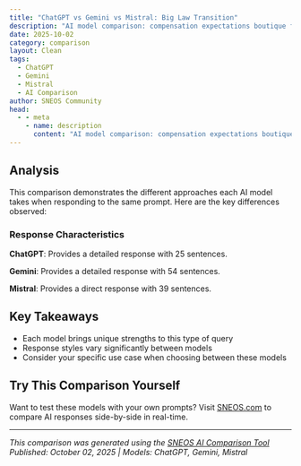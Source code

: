 ```yaml
---
title: "ChatGPT vs Gemini vs Mistral: Big Law Transition"
description: "AI model comparison: compensation expectations boutique firms..."
date: 2025-10-02
category: comparison
layout: Clean
tags:
  - ChatGPT
  - Gemini
  - Mistral
  - AI Comparison
author: SNEOS Community
head:
  - - meta
    - name: description
      content: "AI model comparison: compensation expectations boutique firms..."
---
```


<ChatComparison
  title="ChatGPT vs Gemini vs Mistral: Big Law Transition"
  prompt="compensation expectations boutique firms"
  :responses='{
    "ChatGPT": "When discussing compensation expectations for boutique firms, it\u0027s important to understand that these firms vary widely depending on their industry, location, size, and specialization. Here are some general insights to help you frame your expectations:\n\n### What Are Boutique Firms?\nBoutique firms are smaller, specialized firms that offer tailored services in fields such as investment banking, consulting, law, marketing, or design. They typically have fewer employees than large multinational firms but might provide higher levels of specialization and client service.\n\n### Factors Influencing Compensation\n1. **Industry:** Compensation differs significantly between industries. For example:\n   - **Investment Banking Boutique Firms:** These can offer competitive salaries and bonuses, sometimes slightly less than bulge bracket banks but often with more upside potential due to a leaner cost structure.\n   - **Consulting Boutiques:** Often pay less than large strategy consulting firms but may offer more rapid career progression or equity opportunities.\n   - **Law Boutiques:** Salaries can be lower than large law firms but may offer more flexible work arrangements or profit-sharing.\n2. **Location:** Firms in major financial or business hubs (NYC, London, San Francisco) generally pay more than those in smaller cities.\n3. **Role and Experience:** Senior roles with specialized expertise command higher pay. Entry-level or junior positions at boutiques may come with lower base salaries but possibly higher bonuses or equity.\n4. **Firm\u2019s Financial Health and Size:** Smaller or newer boutiques may have tighter budgets but compensating with bonuses, profit sharing, or equity.\n5. **Benefits and Perks:** Some boutiques emphasize work-life balance, flexible hours, or remote work options more than high salaries.\n\n### Typical Compensation Ranges (Approximate)\n*(All figures in USD, annual total compensation including bonuses where applicable)*\n\n| Industry               | Entry-Level           | Mid-Level              | Senior-Level           |\n|------------------------|----------------------|-----------------------|-----------------------|\n| Investment Banking      | $80,000 - $120,000   | $150,000 - $250,000   | $300,000\u002B             |\n| Management Consulting   | $70,000 - $110,000   | $120,000 - $180,000   | $200,000\u002B             |\n| Law                    | $70,000 - $100,000   | $100,000 - $180,000   | $180,000\u002B             |\n| Marketing/Creative     | $50,000 - $80,000    | $80,000 - $120,000    | $120,000\u002B             |\n\n### Tips for Setting Your Compensation Expectations\n- **Research Specific Firms:** Look for salary reports, employee reviews (e.g., Glassdoor, LinkedIn), or industry reports tailored to your sector.\n- **Consider Total Compensation:** Bonuses, profit-sharing, equity, and benefits can significantly enhance overall remuneration.\n- **Negotiate Based on Value:** Emphasize your unique skills and experience relevant to the boutique\u2019s specialization.\n- **Account for Growth Opportunities:** Sometimes accepting lower initial compensation can be worth it for rapid advancement or equity deals.\n\nIf you can provide the specific industry or role you\u2019re interested in, I can offer more tailored compensation expectations.",
    "Gemini": "Compensation at boutique firms can be highly variable compared to larger, more established firms. Several factors influence it, including the firm\u0027s specialization, location, size, performance, and your role and experience.\n\nHere\u0027s a breakdown of compensation expectations at boutique firms:\n\n**Key Factors Influencing Compensation:**\n\n*   **Specialization:** Firms specializing in high-demand areas (e.g., restructuring, private equity advisory, tech M\u0026A, quantitative trading, niche consulting) often pay more.\n*   **Location:**  Boutiques in major financial centers (New York, London, San Francisco) generally offer higher salaries to account for the higher cost of living.\n*   **Firm Size and Performance:**  Larger, more profitable boutiques tend to have more resources to allocate to compensation. A booming year for the firm can translate to better bonuses.\n*   **Role and Experience:** Your position (analyst, associate, consultant, director, partner) and years of relevant experience are major determinants of your salary.\n*   **Education:** Advanced degrees (MBAs, PhDs) can command higher salaries, particularly in specialized fields.\n*   **Individual Performance:**  Strong performance, significant contributions to projects, and ability to generate revenue can lead to higher bonuses and raises.\n*   **Ownership/Equity:** Some boutiques offer equity or profit-sharing opportunities, especially to senior employees. This can significantly impact long-term compensation.\n*   **Benefits:** The quality and extent of benefits (health insurance, retirement plans, paid time off, professional development) can vary greatly.\n\n**General Salary Ranges (Illustrative Examples - U.S.):**\n\nThese are rough estimates, and actual figures can vary significantly. Note that some very successful boutique firms may pay *more* than the ranges shown.\n\n*   **Entry-Level (Analyst/Associate/Consultant with 0-2 years of experience):**\n    *   Base Salary: $70,000 - $150,000\u002B. Some very niche/high-paying areas like quant trading may be higher.\n    *   Bonus: 10% - 50% of base salary (Performance-based, can be 0% if the firm/individual doesn\u0027t perform well.)\n    *   Total Compensation: $77,000 - $225,000\u002B\n\n*   **Mid-Level (Associate/Consultant/Senior Associate with 3-5 years of experience):**\n    *   Base Salary: $120,000 - $250,000\u002B\n    *   Bonus: 20% - 75% of base salary\n    *   Total Compensation: $144,000 - $437,500\u002B\n\n*   **Senior Level (Manager/Director/VP with 6\u002B years of experience):**\n    *   Base Salary: $200,000 - $400,000\u002B\n    *   Bonus: 30% - 100%\u002B of base salary (or even higher, especially with profit-sharing)\n    *   Total Compensation: $260,000 - $800,000\u002B (potentially much higher with equity/partnership)\n\n**Important Considerations and Questions to Ask:**\n\n*   **Do your research:**  Use resources like Glassdoor, LinkedIn Salary, and industry-specific surveys to get a sense of typical compensation ranges for similar roles and firms. Networking with people who work at or have worked at boutique firms can provide valuable insights.\n*   **Total Compensation Package:**  Don\u0027t focus solely on the base salary.  Consider the total compensation package, including bonus potential, benefits, stock options, and other perks.\n*   **Bonus Structure:**  Understand how bonuses are determined (individual performance, firm performance, a combination).  What metrics are used to evaluate performance?  Is the bonus guaranteed or discretionary?\n*   **Growth Potential:**  Inquire about opportunities for advancement and salary increases.  What is the typical career path at the firm?  Are there opportunities to take on more responsibility and leadership roles?\n*   **Work-Life Balance:** Boutique firms can sometimes demand long hours. Consider how work-life balance may affect your overall satisfaction and well-being.  Ask about the typical work week and the firm\u0027s culture regarding time off.\n*   **Long-Term Incentives:**  Explore the potential for equity, profit-sharing, or other long-term incentives, particularly if you plan to stay with the firm for an extended period.\n*   **Negotiate:** Don\u0027t be afraid to negotiate your salary and benefits package.  Research your market value, and be prepared to justify your desired compensation based on your skills, experience, and the value you bring to the firm.\n*   **Due Diligence:** Thoroughly research the firm\u0027s financial performance and reputation.  A stable and profitable firm is more likely to offer competitive compensation and opportunities for growth.\n\n**Boutique vs. Large Firm Compensation Trade-offs:**\n\n*   **Upside Potential:** While base salaries *might* be lower than some large firms (especially at the junior levels), some boutique firms offer a significantly higher *upside* due to performance-based bonuses and equity/partnership opportunities. In strong years, you can potentially out-earn employees at much larger firms.\n*   **Flexibility and Impact:** Boutique firms often provide greater opportunities for professional development, direct client interaction, and making a significant impact on the firm\u0027s success. This can be rewarding and valuable for career growth.\n*   **Stability:** Larger firms generally offer more job security and a more structured career path. Boutique firms can be more vulnerable to economic downturns and market fluctuations.\n*   **Benefits:** Larger firms typically have more comprehensive benefits packages (e.g., health insurance, retirement plans).\n\n**In conclusion:**\n\nCompensation at boutique firms is highly individualized.  Conduct thorough research, ask detailed questions, and carefully evaluate the total compensation package to make an informed decision that aligns with your financial goals and career aspirations. Don\u0027t just look at the base; consider the potential for bonuses, equity, and the overall value proposition of working at the firm.  Negotiate assertively based on your value and market rates. Good luck!\n",
    "Mistral": "Compensation expectations at boutique firms can vary widely depending on the industry, the specific role, the firm\u0027s size and financial health, and the candidate\u0027s experience and qualifications. Here are some general guidelines for a few industries:\n\n### 1. **Finance and Investment Banking**\n- **Analysts:** Entry-level analysts might expect salaries ranging from $70,000 to $120,000, with bonuses that can significantly increase total compensation.\n- **Associates:** Mid-level associates can earn between $100,000 and $200,000, with bonuses that can double their base salary.\n- **Vice Presidents/Directors:** Senior roles can command salaries from $200,000 to $500,000, with substantial bonuses.\n- **Managing Directors/Partners:** Top-level executives can earn $500,000 to over $1 million, with bonuses and equity stakes that can be very lucrative.\n\n### 2. **Consulting**\n- **Analysts:** Entry-level consultants might earn between $60,000 and $90,000, with performance bonuses.\n- **Consultants:** Mid-level consultants can earn between $80,000 and $150,000, with bonuses.\n- **Managers:** Senior consultants or managers can earn between $120,000 and $200,000, with bonuses.\n- **Partners:** Top-level partners can earn $200,000 to over $500,000, with significant bonuses and profit-sharing.\n\n### 3. **Law**\n- **Associates:** Entry-level associates might earn between $100,000 and $180,000, with bonuses.\n- **Senior Associates:** Mid-level associates can earn between $150,000 and $250,000, with bonuses.\n- **Partners:** Senior partners can earn $300,000 to over $1 million, with significant bonuses and profit-sharing.\n\n### 4. **Marketing and Advertising**\n- **Coordinators/Assistants:** Entry-level roles might earn between $40,000 and $60,000.\n- **Managers:** Mid-level managers can earn between $60,000 and $100,000.\n- **Directors:** Senior directors can earn between $100,000 and $200,000.\n- **Executives:** Top-level executives can earn $200,000 to over $500,000, with bonuses.\n\n### 5. **Technology and Software Development**\n- **Junior Developers:** Entry-level developers might earn between $60,000 and $90,000.\n- **Mid-Level Developers:** Experienced developers can earn between $80,000 and $150,000.\n- **Senior Developers/Architects:** Senior roles can earn between $120,000 and $200,000.\n- **CTOs/Technical Directors:** Top-level executives can earn $200,000 to over $500,000, with bonuses and equity.\n\n### Factors Influencing Compensation:\n1. **Location:** Firms in major cities like New York, San Francisco, or London typically offer higher salaries due to the higher cost of living.\n2. **Firm Size:** Larger boutique firms may offer more competitive salaries and benefits compared to smaller ones.\n3. **Industry Demand:** High-demand industries or roles may command higher salaries.\n4. **Experience and Skills:** Candidates with specialized skills, advanced degrees, or significant experience can negotiate higher compensation.\n5. **Performance:** Many boutique firms offer performance-based bonuses, which can significantly increase total compensation.\n\n### Additional Considerations:\n- **Benefits:** Health insurance, retirement plans, and other benefits can add significant value to the overall compensation package.\n- **Work-Life Balance:** Some boutique firms may offer more flexible work arrangements, which can be a valuable trade-off for slightly lower salaries.\n- **Career Growth:** Opportunities for professional development and career advancement can also be important considerations.\n\nWhen negotiating compensation, it\u0027s essential to research industry standards, understand the firm\u0027s financial health, and be prepared to discuss your qualifications and the value you bring to the firm."
  }'
  published-date="01:21"
/>

## Analysis

This comparison demonstrates the different approaches each AI model takes when responding to the same prompt. Here are the key differences observed:

### Response Characteristics

**ChatGPT**: Provides a detailed response with 25 sentences. 

**Gemini**: Provides a detailed response with 54 sentences. 

**Mistral**: Provides a direct response with 39 sentences. 

## Key Takeaways

- Each model brings unique strengths to this type of query
- Response styles vary significantly between models
- Consider your specific use case when choosing between these models

## Try This Comparison Yourself

Want to test these models with your own prompts? Visit [SNEOS.com](https://sneos.com) to compare AI responses side-by-side in real-time.

---

*This comparison was generated using the [SNEOS AI Comparison Tool](https://sneos.com)*
*Published: October 02, 2025 | Models: ChatGPT, Gemini, Mistral*
